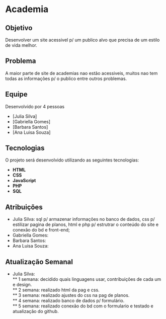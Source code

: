 # **Academia**

## **Objetivo**
Desenvolver um site acessivel p/ um publico alvo que precisa de um estilo de vida melhor.

## **Problema**
A maior parte de site de academias nao estão acessiveis, muitos nao tem todas as informações p/ o publico entre outros problemas.

##  **Equipe**
Desenvolvido por 4 pessoas
* [Julia Silva]
* [Gabriella Gomes]
* [Barbara Santos]
* [Ana Luisa Souza]

## **Tecnologias** 
O projeto será desenvolvido utilizando as seguintes tecnologias:
* **HTML** 
* **CSS** 
* **JavaScript** 
* **PHP** 
* **SQL**

## **Atribuições**
* Julia Silva: sql p/ armazenar informações no banco de dados, css p/ estilizar pagina de planos, html e php p/ estrutrar o conteúdo do site e conexão do bd e front-end;
* Gabriella Gomes:
* Barbara Santos:
* Ana Luisa Souza:

 ## **Atualização Semanal** 
 * Julia Silva: <br>
   ** 1 semana: decidido quais linguagens usar, contribuições de cada um e design.  <br>
   ** 2 semana: realizado html da pag e css.  <br>
   ** 3 semana: realizado ajustes do css na pag de planos.  <br>
   ** 4 semana: realizado banco de dados p/ formulário.  <br>
   ** 5 semana: realizado conexão do bd com o formulario e testado e atualização do github.
   
   
   
